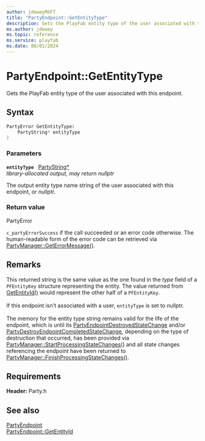 ```yaml
---
author: jdeweyMSFT
title: "PartyEndpoint::GetEntityType"
description: Gets the PlayFab entity type of the user associated with this endpoint.
ms.author: jdewey
ms.topic: reference
ms.service: playfab
ms.date: 08/01/2024
---
```


# PartyEndpoint::GetEntityType  

Gets the PlayFab entity type of the user associated with this endpoint.  

## Syntax  
  
```cpp
PartyError GetEntityType(  
    PartyString* entityType  
)  
```  
  
### Parameters  
  
**`entityType`** &nbsp; [PartyString*](../../../typedefs.md)  
*library-allocated output, may return nullptr*  
  
The output entity type name string of the user associated with this endpoint, or nullptr.  
  
  
### Return value  
PartyError
  
```c_partyErrorSuccess``` if the call succeeded or an error code otherwise. The human-readable form of the error code can be retrieved via [PartyManager::GetErrorMessage()](../../PartyManager/methods/partymanager_geterrormessage.md).
  
## Remarks  
  
This returned string is the same value as the one found in the *type* field of a ```PFEntityKey``` structure representing the entity. The value returned from [GetEntityId()](partyendpoint_getentityid.md) would represent the other half of a ```PFEntityKey```. <br /><br /> If this endpoint isn't associated with a user, `entityType` is set to nullptr.   <br /><br /> The memory for the entity type string remains valid for the life of the endpoint, which is until its [PartyEndpointDestroyedStateChange](../../../structs/partyendpointdestroyedstatechange.md) and/or [PartyDestroyEndpointCompletedStateChange](../../../structs/partydestroyendpointcompletedstatechange.md), depending on the type of destruction that occurred, has been provided via [PartyManager::StartProcessingStateChanges()](../../PartyManager/methods/partymanager_startprocessingstatechanges.md) and all state changes referencing the endpoint have been returned to [PartyManager::FinishProcessingStateChanges()](../../PartyManager/methods/partymanager_finishprocessingstatechanges.md).
  
## Requirements  
  
**Header:** Party.h
  
## See also  
[PartyEndpoint](../partyendpoint.md)  
[PartyEndpoint::GetEntityId](partyendpoint_getentityid.md)
  
  
